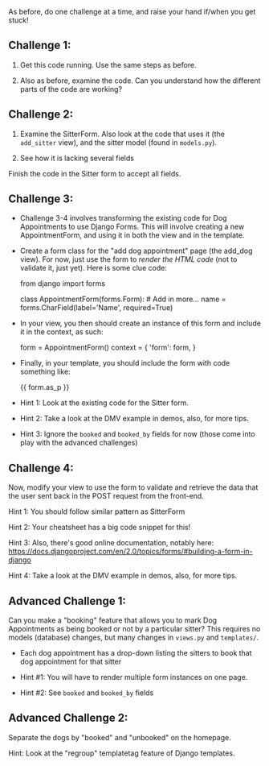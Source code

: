 As before, do one challenge at a time, and raise your hand if/when you
get stuck!


Challenge 1:
-------------------

1. Get this code running. Use the same steps as before.

2. Also as before, examine the code. Can you understand how the different parts
of the code are working?


Challenge 2:
-------------------

1. Examine the SitterForm. Also look at the code that uses it (the `add_sitter`
view), and the sitter model (found in `models.py`).

2. See how it is lacking several fields

Finish the code in the Sitter form to accept all fields.


Challenge 3:
-------------------

- Challenge 3-4 involves transforming the existing code for Dog Appointments to
  use Django Forms. This will involve creating a new AppointmentForm, and using
  it in both the view and in the template.

- Create a form class for the "add dog appointment" page (the add_dog view).
  For now, just use the form to *render the HTML code* (not to validate it,
  just yet). Here is some clue code:


    from django import forms

    class AppointmentForm(forms.Form):
        # Add in more...
        name = forms.CharField(label='Name', required=True)

- In your view, you then should create an instance of this form and include it
  in the context, as such:

    form = AppointmentForm()
    context = {
        'form': form,
    }

- Finally, in your template, you should include the form with code something
  like:

    {{ form.as_p }}


- Hint 1: Look at the existing code for the Sitter form.

- Hint 2: Take a look at the DMV example in demos, also, for more tips.

- Hint 3: Ignore the `booked` and `booked_by` fields for now (those come into
  play with the advanced challenges)


Challenge 4:
-------------------

Now, modify your view to use the form to validate and retrieve the data
that the user sent back in the POST request from the front-end.

Hint 1: You should follow similar pattern as SitterForm

Hint 2: Your cheatsheet has a big code snippet for this!

Hint 3: Also, there's good online documentation, notably here:
https://docs.djangoproject.com/en/2.0/topics/forms/#building-a-form-in-django

Hint 4: Take a look at the DMV example in demos, also, for more tips.



Advanced Challenge 1:
-------------------

Can you make a "booking" feature that allows you to mark Dog Appointments as
being booked or not by a particular sitter? This requires no models (database)
changes, but many changes in `views.py` and `templates/`.

- Each dog appointment has a drop-down listing the sitters to book that dog
  appointment for that sitter

- Hint #1: You will have to render multiple form instances on one page.

- Hint #2: See `booked` and `booked_by` fields


Advanced Challenge 2:
-------------------

Separate the dogs by "booked" and "unbooked" on the homepage.

Hint: Look at the "regroup" templatetag feature of Django templates.

